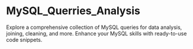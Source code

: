 # MySQL_Querries_Analysis
Explore a comprehensive collection of MySQL queries for data analysis, joining, cleaning, and more. Enhance your MySQL skills with ready-to-use code snippets.
